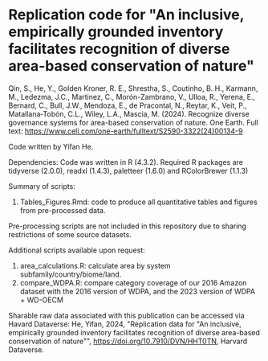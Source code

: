 # Replication code for "An inclusive, empirically grounded inventory facilitates recognition of diverse area-based conservation of nature"

Qin, S., He, Y., Golden Kroner, R. E., Shrestha, S., Coutinho, B. H., Karmann, M., Ledezma, J.C., Martinez, C., Morón-Zambrano, V., Ulloa, R., Yerena, E., Bernard, C.,  Bull, J.W., Mendoza, E., de Pracontal, N., Reytar, K., Veit, P.,  Matallana‐Tobón, C.L., Wiley, L.A., Mascia, M. (2024). Recognize diverse governance systems for area-based conservation of nature. One Earth. 
Full text: https://www.cell.com/one-earth/fulltext/S2590-3322(24)00134-9 

Code written by Yifan He. 

 
Dependencies: Code was written in R (4.3.2). 
Required R packages are tidyverse (2.0.0), readxl (1.4.3), paletteer (1.6.0) and RColorBrewer (1.1.3)

  
Summary of scripts: 
1) Tables_Figures.Rmd: code to produce all quantitative tables and figures from pre-processed data. 

 
Pre-processing scripts are not included in this repository due to sharing restrictions of some source datasets.


Additional scripts available upon request:
1) area_calculations.R: calculate area by system subfamily/country/biome/land. 
2) compare_WDPA.R: compare category coverage of our 2016 Amazon dataset with the 2016 version of WDPA, and the 2023 version of WDPA + WD-OECM 

Sharable raw data associated with this publication can be accessed via Havard Dataverse:
He, Yifan, 2024, "Replication data for "An inclusive, empirically grounded inventory facilitates recognition of diverse area-based conservation of nature"", https://doi.org/10.7910/DVN/HHT0TN, Harvard Dataverse.
